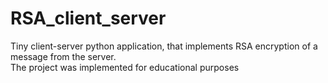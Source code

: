 # RSA_client_server
Tiny client-server python application, that implements RSA encryption of a message from the server.     
The project was implemented for educational purposes
